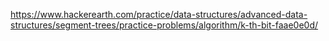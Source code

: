 https://www.hackerearth.com/practice/data-structures/advanced-data-structures/segment-trees/practice-problems/algorithm/k-th-bit-faae0e0d/
